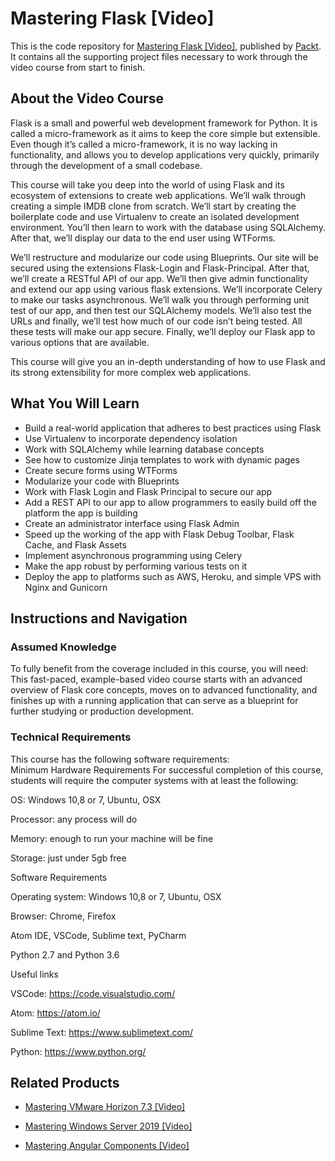 # Mastering Flask [Video]
This is the code repository for [Mastering Flask [Video]](https://www.packtpub.com/web-development/mastering-flask-video?utm_source=github&utm_medium=repository&utm_campaign=9781784393915), published by [Packt](https://www.packtpub.com/?utm_source=github). It contains all the supporting project files necessary to work through the video course from start to finish.
## About the Video Course
Flask is a small and powerful web development framework for Python. It is called a micro-framework as it aims to keep the core simple but extensible. Even though it’s called a micro-framework, it is no way lacking in functionality, and allows you to develop applications very quickly, primarily through the development of a small codebase.

This course will take you deep into the world of using Flask and its ecosystem of extensions to create web applications. We’ll walk through creating a simple IMDB clone from scratch. We’ll start by creating the boilerplate code and use Virtualenv to create an isolated development environment. You’ll then learn to work with the database using SQLAlchemy. After that, we’ll display our data to the end user using WTForms.

We’ll restructure and modularize our code using Blueprints. Our site will be secured using the extensions Flask-Login and Flask-Principal. After that, we’ll create a RESTful API of our app. We’ll then give admin functionality and extend our app using various flask extensions. We’ll incorporate Celery to make our tasks asynchronous. We’ll walk you through performing unit test of our app, and then test our SQLAlchemy models. We’ll also test the URLs and finally, we’ll test how much of our code isn’t being tested. All these tests will make our app secure. Finally, we’ll deploy our Flask app to various options that are available.

This course will give you an in-depth understanding of how to use Flask and its strong extensibility for more complex web applications.


<H2>What You Will Learn</H2>
<DIV class=book-info-will-learn-text>
<UL>
<LI>Build a real-world application that adheres to best practices using Flask 
<LI>Use Virtualenv to incorporate dependency isolation 
<LI>Work with SQLAlchemy while learning database concepts 
<LI>See how to customize Jinja templates to work with dynamic pages 
<LI>Create secure forms using WTForms 
<LI>Modularize your code with Blueprints 
<LI>Work with Flask Login and Flask Principal to secure our app 
<LI>Add a REST API to our app to allow programmers to easily build off the platform the app is building 
<LI>Create an administrator interface using Flask Admin 
<LI>Speed up the working of the app with Flask Debug Toolbar, Flask Cache, and Flask Assets 
<LI>Implement asynchronous programming using Celery 
<LI>Make the app robust by performing various tests on it 
<LI>Deploy the app to platforms such as AWS, Heroku, and simple VPS with Nginx and Gunicorn </LI></UL></DIV>

## Instructions and Navigation
### Assumed Knowledge
To fully benefit from the coverage included in this course, you will need:<br/>
This fast-paced, example-based video course starts with an advanced overview of Flask core concepts, moves on to advanced functionality, and finishes up with a running application that can serve as a blueprint for further studying or production development.

### Technical Requirements
This course has the following software requirements:<br/>
Minimum Hardware Requirements
For successful completion of this course, students will require the computer systems with at least the following:

OS: Windows 10,8 or 7, Ubuntu, OSX

Processor: any process will do

Memory: enough to run your machine will be fine

Storage: just under 5gb free 

Software Requirements

Operating system: Windows 10,8 or 7, Ubuntu, OSX

Browser: Chrome, Firefox

Atom IDE, VSCode, Sublime text, PyCharm

Python 2.7 and Python 3.6

Useful links

VSCode:  https://code.visualstudio.com/

Atom:  https://atom.io/

Sublime Text: https://www.sublimetext.com/

Python: https://www.python.org/

## Related Products
* [Mastering VMware Horizon 7.3 [Video]](https://www.packtpub.com/virtualization-and-cloud/mastering-vmware-horizon-73-video?utm_source=github&utm_medium=repository&utm_campaign=9781789802320)

* [Mastering Windows Server 2019 [Video]](https://www.packtpub.com/networking-and-servers/mastering-windows-server-2019-video?utm_source=github&utm_medium=repository&utm_campaign=9781789958263)

* [Mastering Angular Components [Video]](https://www.packtpub.com/web-development/mastering-angular-components-video?utm_source=github&utm_medium=repository&utm_campaign=9781789805093)

